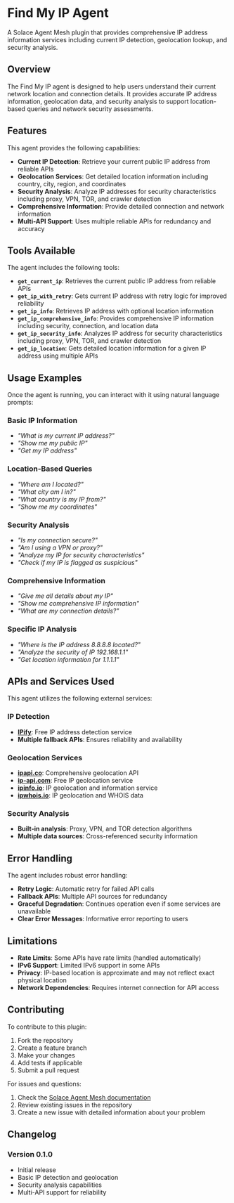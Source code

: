 # Find My IP Agent

A Solace Agent Mesh plugin that provides comprehensive IP address information services including current IP detection, geolocation lookup, and security analysis.

## Overview

The Find My IP agent is designed to help users understand their current network location and connection details. It provides accurate IP address information, geolocation data, and security analysis to support location-based queries and network security assessments.

## Features

This agent provides the following capabilities:

- **Current IP Detection**: Retrieve your current public IP address from reliable APIs
- **Geolocation Services**: Get detailed location information including country, city, region, and coordinates
- **Security Analysis**: Analyze IP addresses for security characteristics including proxy, VPN, TOR, and crawler detection
- **Comprehensive Information**: Provide detailed connection and network information
- **Multi-API Support**: Uses multiple reliable APIs for redundancy and accuracy

## Tools Available

The agent includes the following tools:

- **`get_current_ip`**: Retrieves the current public IP address from reliable APIs
- **`get_ip_with_retry`**: Gets current IP address with retry logic for improved reliability
- **`get_ip_info`**: Retrieves IP address with optional location information
- **`get_ip_comprehensive_info`**: Provides comprehensive IP information including security, connection, and location data
- **`get_ip_security_info`**: Analyzes IP address for security characteristics including proxy, VPN, TOR, and crawler detection
- **`get_ip_location`**: Gets detailed location information for a given IP address using multiple APIs

## Usage Examples

Once the agent is running, you can interact with it using natural language prompts:

### Basic IP Information
- *"What is my current IP address?"*
- *"Show me my public IP"*
- *"Get my IP address"*

### Location-Based Queries
- *"Where am I located?"*
- *"What city am I in?"*
- *"What country is my IP from?"*
- *"Show me my coordinates"*

### Security Analysis
- *"Is my connection secure?"*
- *"Am I using a VPN or proxy?"*
- *"Analyze my IP for security characteristics"*
- *"Check if my IP is flagged as suspicious"*

### Comprehensive Information
- *"Give me all details about my IP"*
- *"Show me comprehensive IP information"*
- *"What are my connection details?"*

### Specific IP Analysis
- *"Where is the IP address 8.8.8.8 located?"*
- *"Analyze the security of IP 192.168.1.1"*
- *"Get location information for 1.1.1.1"*

## APIs and Services Used

This agent utilizes the following external services:

### IP Detection
- **[IPify](https://ipify.org/)**: Free IP address detection service
- **Multiple fallback APIs**: Ensures reliability and availability

### Geolocation Services
- **[ipapi.co](https://ipapi.co/)**: Comprehensive geolocation API
- **[ip-api.com](http://ip-api.com/)**: Free IP geolocation service
- **[ipinfo.io](https://ipinfo.io/)**: IP geolocation and information service
- **[ipwhois.io](https://ipwhois.io/)**: IP geolocation and WHOIS data

### Security Analysis
- **Built-in analysis**: Proxy, VPN, and TOR detection algorithms
- **Multiple data sources**: Cross-referenced security information

## Error Handling

The agent includes robust error handling:

- **Retry Logic**: Automatic retry for failed API calls
- **Fallback APIs**: Multiple API sources for redundancy
- **Graceful Degradation**: Continues operation even if some services are unavailable
- **Clear Error Messages**: Informative error reporting to users

## Limitations

- **Rate Limits**: Some APIs have rate limits (handled automatically)
- **IPv6 Support**: Limited IPv6 support in some APIs
- **Privacy**: IP-based location is approximate and may not reflect exact physical location
- **Network Dependencies**: Requires internet connection for API access

## Contributing

To contribute to this plugin:

1. Fork the repository
2. Create a feature branch
3. Make your changes
4. Add tests if applicable
5. Submit a pull request

For issues and questions:

1. Check the [Solace Agent Mesh documentation](https://solacelabs.github.io/solace-agent-mesh/)
2. Review existing issues in the repository
3. Create a new issue with detailed information about your problem

## Changelog

### Version 0.1.0
- Initial release
- Basic IP detection and geolocation
- Security analysis capabilities
- Multi-API support for reliability